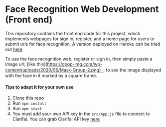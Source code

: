 # Face Recognition Web Development (Front end) 
This repository contains the front end code for this project, which implements webpages for sign in, register, and a home page for users to submit urls for face recognition. A version deployed on Heroku can be tried out [here](https://face-recognition-vd.herokuapp.com/)

To  use the face recognition web, register or sign in, then simply paste a image url, [like this](https://goop-img.com/wp-content/uploads/2020/06/Mask-Group-2.png）, to see the image displayed with the face in it marked by a square frame.

#### Tips to adapt it for your own use
1. Clone this repo
2. Run `npm install`
3. Run `npm start`
4. You must add your own API key in the `src/App.js` file to connect to Clarifai. You can grab Clarifai API key [here](https://www.clarifai.com/)
